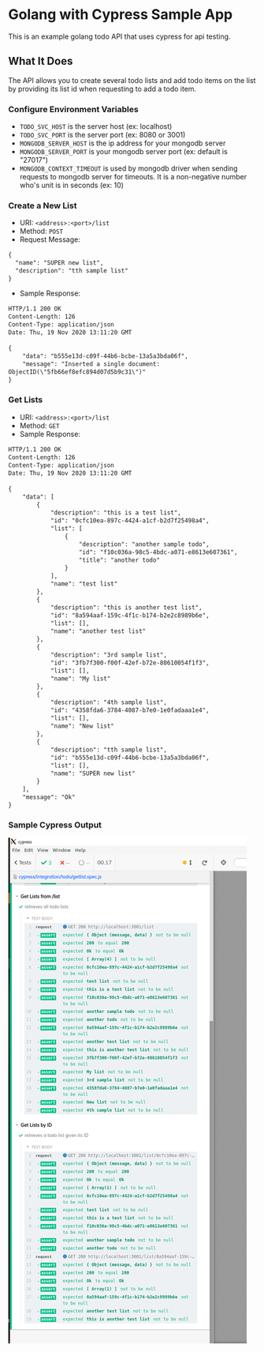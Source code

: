 # Golang with Cypress Sample App
This is an example golang todo API that uses cypress for api testing.

## What It Does
The API allows you to create several todo lists and add todo items on the list by providing its list id when requesting to add a todo item.

### Configure Environment Variables
- `TODO_SVC_HOST` is the server host (ex: localhost)
- `TODO_SVC_PORT` is the server port (ex: 8080 or 3001)
- `MONGODB_SERVER_HOST` is the ip address for your mongodb server
- `MONGODB_SERVER_PORT` is your mongodb server port (ex: default is "27017")
- `MONGODB_CONTEXT_TIMEOUT` is used by mongodb driver when sending requests to mongodb server for timeouts. It is a non-negative number who's unit is in seconds (ex: 10)

### Create a New List
- URI: `<address>:<port>/list`
- Method: `POST`
- Request Message:
```
{
  "name": "SUPER new list",
  "description": "tth sample list"
}
```
- Sample Response:
```
HTTP/1.1 200 OK
Content-Length: 126
Content-Type: application/json
Date: Thu, 19 Nov 2020 13:11:20 GMT

{
    "data": "b555e13d-c09f-44b6-bcbe-13a5a3bda06f",
    "message": "Inserted a single document: ObjectID(\"5fb66ef8efc894d07d5b9c31\")"
}
```

### Get Lists
- URI: `<address>:<port>/list`
- Method: `GET`
- Sample Response:
```
HTTP/1.1 200 OK
Content-Length: 126
Content-Type: application/json
Date: Thu, 19 Nov 2020 13:11:20 GMT

{
    "data": [
        {
            "description": "this is a test list",
            "id": "0cfc10ea-897c-4424-a1cf-b2d7f25498a4",
            "list": [
                {
                    "description": "another sample todo",
                    "id": "f10c036a-98c5-4bdc-a071-e8613e607361",
                    "title": "another todo"
                }
            ],
            "name": "test list"
        },
        {
            "description": "this is another test list",
            "id": "8a594aaf-159c-4f1c-b174-b2e2c8989b6e",
            "list": [],
            "name": "another test list"
        },
        {
            "description": "3rd sample list",
            "id": "3fb7f300-f00f-42ef-b72e-80610054f1f3",
            "list": [],
            "name": "My list"
        },
        {
            "description": "4th sample list",
            "id": "4358fda6-3784-4087-b7e0-1e0fadaaa1e4",
            "list": [],
            "name": "New list"
        },
        {
            "description": "tth sample list",
            "id": "b555e13d-c09f-44b6-bcbe-13a5a3bda06f",
            "list": [],
            "name": "SUPER new list"
        }
    ],
    "message": "Ok"
}
```

### Sample Cypress Output
![](assets/cypress_sample.PNG)